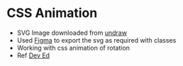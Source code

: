 # CSS Animation

* SVG Image downloaded from  [undraw](https://undraw.co/illustrations)
* Used [Figma](https://www.figma.com/) to export the svg as required with classes
* Working with css animation of rotation
* Ref [Dev Ed](https://www.youtube.com/watch?v=gWai7fYp9PY)
